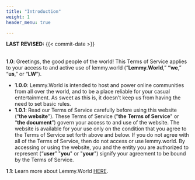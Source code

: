 ```yaml
---
title: "Introduction"
weight: 1
header_menu: true

---
```


**LAST REVISED:** {{< commit-date >}} <br>
​​

**1.0**: Greetings, the good people of the world! This Terms of Service applies to your access to and active use of lemmy.world (“**Lemmy.World**,” **“we**,” “**us**,” or “**LW**”).
​

- **1.0.0**: Lemmy.World is intended to host and power online communities from all over the world, and to be a place reliable for your casual entertainment. As sweet as this is, it doesn’t keep us from having the need to set basic rules.
- **1.0.1**:  Read our Terms of Service carefully before using this website (“**the website**"). These Terms of Service ("**the** **Terms of Service**" or “**the document**”) govern your access to and use of the website. The website is available for your use only on the condition that you agree to the Terms of Service set forth above and below. If you do not agree with all of the Terms of Service, then do not access or use lemmy.world. By accessing or using the website, you and the entity you are authorized to represent (“**user**” "**you**" or "**your**") signify your agreement to be bound by the Terms of Service.
​

**1.1**: Learn more about Lemmy.World [HERE](<https://team.lemmy.world>).
​


